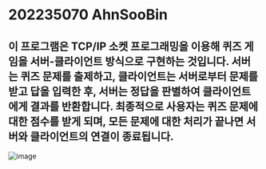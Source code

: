 # 202235070 AhnSooBin

이 프로그램은 TCP/IP 소켓 프로그래밍을 이용해 퀴즈 게임을 서버-클라이언트 방식으로 구현하는 것입니다. 
서버는 퀴즈 문제를 출제하고, 클라이언트는 서버로부터 문제를 받고 답을 입력한 후, 서버는 정답을 판별하여 클라이언트에게 결과를 반환합니다. 
최종적으로 사용자는 퀴즈 문제에 대한 점수를 받게 되며, 모든 문제에 대한 처리가 끝나면 서버와 클라이언트의 연결이 종료됩니다. 
---
![image](https://github.com/user-attachments/assets/7ef10f6d-3034-4d86-9599-87ebdcc558b7)
